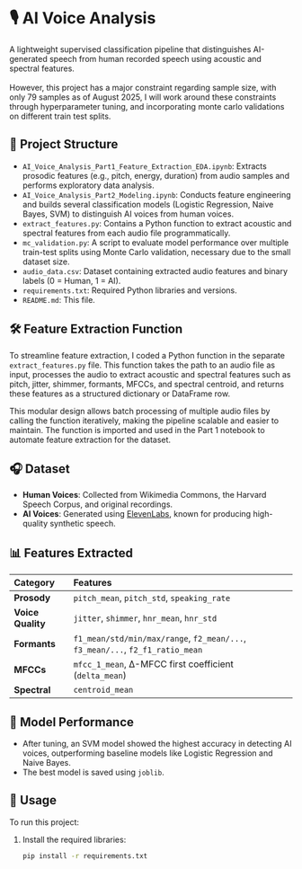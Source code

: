 # 🎙️ AI Voice Analysis

A lightweight supervised classification pipeline that distinguishes AI-generated speech from human recorded speech using acoustic and spectral features. <br><br> However, this project has a major constraint regarding sample size, with only 79 samples as of August 2025, I will work around these constraints through hyperparameter tuning, and incorporating monte carlo validations on different train test splits.

## 📁 Project Structure

- `AI_Voice_Analysis_Part1_Feature_Extraction_EDA.ipynb`: Extracts prosodic features (e.g., pitch, energy, duration) from audio samples and performs exploratory data analysis.
- `AI_Voice_Analysis_Part2_Modeling.ipynb`: Conducts feature engineering and builds several classification models (Logistic Regression, Naive Bayes, SVM) to distinguish AI voices from human voices.
- `extract_features.py`: Contains a Python function to extract acoustic and spectral features from each audio file programmatically.
- `mc_validation.py`: A script to evaluate model performance over multiple train-test splits using Monte Carlo validation, necessary due to the small dataset size.
- `audio_data.csv`: Dataset containing extracted audio features and binary labels (0 = Human, 1 = AI).
- `requirements.txt`: Required Python libraries and versions.
- `README.md`: This file.

## 🛠️ Feature Extraction Function

To streamline feature extraction, I coded a Python function in the separate `extract_features.py` file. This function takes the path to an audio file as input, processes the audio to extract acoustic and spectral features such as pitch, jitter, shimmer, formants, MFCCs, and spectral centroid, and returns these features as a structured dictionary or DataFrame row.

This modular design allows batch processing of multiple audio files by calling the function iteratively, making the pipeline scalable and easier to maintain. The function is imported and used in the Part 1 notebook to automate feature extraction for the dataset.

## 🎧 Dataset

- **Human Voices**: Collected from Wikimedia Commons, the Harvard Speech Corpus, and original recordings.
- **AI Voices**: Generated using [ElevenLabs](https://www.elevenlabs.io/), known for producing high-quality synthetic speech.

## 📊 Features Extracted

| Category         | Features                                                                 |
|:-----------------|:-------------------------------------------------------------------------|
| **Prosody**      | `pitch_mean`, `pitch_std`, `speaking_rate`                                |
| **Voice Quality**| `jitter`, `shimmer`, `hnr_mean`, `hnr_std`                                |
| **Formants**     | `f1_mean/std/min/max/range`, `f2_mean/...`, `f3_mean/...`, `f2_f1_ratio_mean` |
| **MFCCs**        | `mfcc_1_mean`, Δ-MFCC first coefficient (`delta_mean`)                    |
| **Spectral**     | `centroid_mean`                                                           |

## 🧠 Model Performance

- After tuning, an SVM model showed the highest accuracy in detecting AI voices, outperforming baseline models like Logistic Regression and Naive Bayes.
- The best model is saved using `joblib`.

## 🚀 Usage

To run this project:
1. Install the required libraries:
   ```bash
   pip install -r requirements.txt
